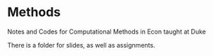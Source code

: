 # Methods
Notes and Codes for Computational Methods in Econ taught at Duke 

There is a folder for slides, as well as assignments. 
